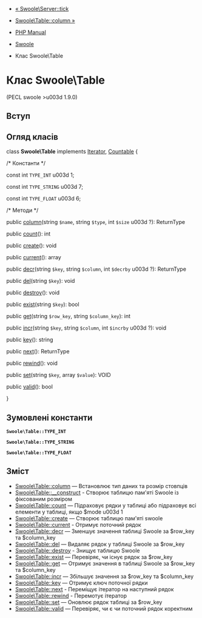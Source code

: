 - [« Swoole\Server::tick](swoole-server.tick.md)
- [Swoole\Table::column »](swoole-table.column.md)

- [PHP Manual](index.md)
- [Swoole](book.swoole.md)
- Клас Swoole\Table

# Клас Swoole\Table

(PECL swoole \>u003d 1.9.0)

## Вступ

## Огляд класів

class **Swoole\Table** implements [Iterator](class.iterator.md),
[Countable](class.countable.md) {

/\* Константи \*/

const int `TYPE_INT` u003d 1;

const int `TYPE_STRING` u003d 7;

const int `TYPE_FLOAT` u003d 6;

/\* Методи \*/

public [column](swoole-table.column.md)(string `$name`, string
`$type`, int `$size` u003d ?): ReturnType

public [count](swoole-table.count.md)(): int

public [create](swoole-table.create.md)(): void

public [current](swoole-table.current.md)(): array

public [decr](swoole-table.decr.md)(string `$key`, string `$column`,
int `$decrby` u003d ?): ReturnType

public [del](swoole-table.del.md)(string `$key`): void

public [destroy](swoole-table.destroy.md)(): void

public [exist](swoole-table.exist.md)(string `$key`): bool

public [get](swoole-table.get.md)(string `$row_key`, string
`$column_key`): int

public [incr](swoole-table.incr.md)(string `$key`, string `$column`,
int `$incrby` u003d ?): void

public [key](swoole-table.key.md)(): string

public [next](swoole-table.next.md)(): ReturnType

public [rewind](swoole-table.rewind.md)(): void

public [set](swoole-table.set.md)(string `$key`, array `$value`): VOID

public [valid](swoole-table.valid.md)(): bool

}

## Зумовлені константи

**`Swoole\Table::TYPE_INT`**

**`Swoole\Table::TYPE_STRING`**

**`Swoole\Table::TYPE_FLOAT`**

## Зміст

- [Swoole\Table::column](swoole-table.column.md) — Встановлює тип
даних та розмір стовпців
- [Swoole\Table::\_\_construct](swoole-table.construct.md) - Створює
таблицю пам'яті Swoole із фіксованим розміром
- [Swoole\Table::count](swoole-table.count.md) — Підраховує рядки
у таблиці або підраховує всі елементи у таблиці, якщо $mode u003d 1
- [Swoole\Table::create](swoole-table.create.md) — Створює таблицю
пам'яті swoole
- [Swoole\Table::current](swoole-table.current.md) - Отримує
поточний рядок
- [Swoole\Table::decr](swoole-table.decr.md) — Зменшує значення
таблиці Swoole за $row_key та $column_key
- [Swoole\Table::del](swoole-table.del.md) — Видаляє рядок у
таблиці Swoole за $row_key
- [Swoole\Table::destroy](swoole-table.destroy.md) - Знищує
таблицю Swoole
- [Swoole\Table::exist](swoole-table.exist.md) — Перевіряє,
чи існує рядок за $row_key
- [Swoole\Table::get](swoole-table.get.md) — Отримує значення в
таблиці Swoole за $row_key та $column_key
- [Swoole\Table::incr](swoole-table.incr.md) — Збільшує значення
за $row_key та $column_key
- [Swoole\Table::key](swoole-table.key.md) — Отримує ключ поточної
рядки
- [Swoole\Table::next](swoole-table.next.md) - Переміщує ітератор
на наступний рядок
- [Swoole\Table::rewind](swoole-table.rewind.md) - Перемотує
ітератор
- [Swoole\Table::set](swoole-table.set.md) — Оновлює рядок
таблиці за $row_key
- [Swoole\Table::valid](swoole-table.valid.md) — Перевіряє, чи є
чи поточний рядок коректним
